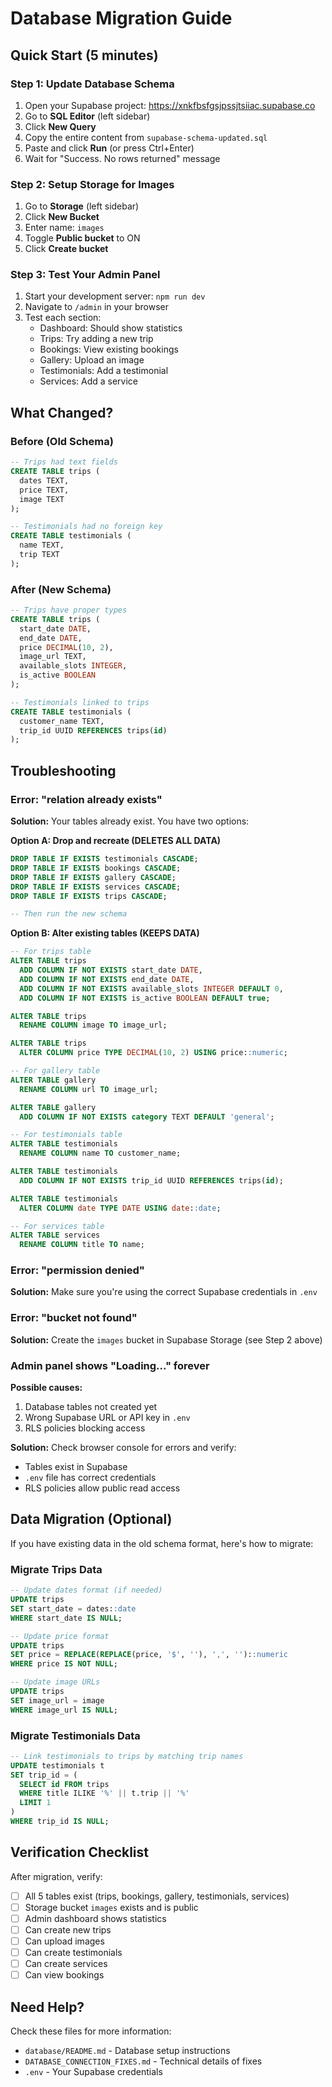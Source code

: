 # Database Migration Guide

## Quick Start (5 minutes)

### Step 1: Update Database Schema
1. Open your Supabase project: https://xnkfbsfgsjpssjtsiiac.supabase.co
2. Go to **SQL Editor** (left sidebar)
3. Click **New Query**
4. Copy the entire content from `supabase-schema-updated.sql`
5. Paste and click **Run** (or press Ctrl+Enter)
6. Wait for "Success. No rows returned" message

### Step 2: Setup Storage for Images
1. Go to **Storage** (left sidebar)
2. Click **New Bucket**
3. Enter name: `images`
4. Toggle **Public bucket** to ON
5. Click **Create bucket**

### Step 3: Test Your Admin Panel
1. Start your development server: `npm run dev`
2. Navigate to `/admin` in your browser
3. Test each section:
   - Dashboard: Should show statistics
   - Trips: Try adding a new trip
   - Bookings: View existing bookings
   - Gallery: Upload an image
   - Testimonials: Add a testimonial
   - Services: Add a service

## What Changed?

### Before (Old Schema)
```sql
-- Trips had text fields
CREATE TABLE trips (
  dates TEXT,
  price TEXT,
  image TEXT
);

-- Testimonials had no foreign key
CREATE TABLE testimonials (
  name TEXT,
  trip TEXT
);
```

### After (New Schema)
```sql
-- Trips have proper types
CREATE TABLE trips (
  start_date DATE,
  end_date DATE,
  price DECIMAL(10, 2),
  image_url TEXT,
  available_slots INTEGER,
  is_active BOOLEAN
);

-- Testimonials linked to trips
CREATE TABLE testimonials (
  customer_name TEXT,
  trip_id UUID REFERENCES trips(id)
);
```

## Troubleshooting

### Error: "relation already exists"
**Solution:** Your tables already exist. You have two options:

**Option A: Drop and recreate (DELETES ALL DATA)**
```sql
DROP TABLE IF EXISTS testimonials CASCADE;
DROP TABLE IF EXISTS bookings CASCADE;
DROP TABLE IF EXISTS gallery CASCADE;
DROP TABLE IF EXISTS services CASCADE;
DROP TABLE IF EXISTS trips CASCADE;

-- Then run the new schema
```

**Option B: Alter existing tables (KEEPS DATA)**
```sql
-- For trips table
ALTER TABLE trips 
  ADD COLUMN IF NOT EXISTS start_date DATE,
  ADD COLUMN IF NOT EXISTS end_date DATE,
  ADD COLUMN IF NOT EXISTS available_slots INTEGER DEFAULT 0,
  ADD COLUMN IF NOT EXISTS is_active BOOLEAN DEFAULT true;

ALTER TABLE trips 
  RENAME COLUMN image TO image_url;

ALTER TABLE trips 
  ALTER COLUMN price TYPE DECIMAL(10, 2) USING price::numeric;

-- For gallery table
ALTER TABLE gallery 
  RENAME COLUMN url TO image_url;

ALTER TABLE gallery 
  ADD COLUMN IF NOT EXISTS category TEXT DEFAULT 'general';

-- For testimonials table
ALTER TABLE testimonials 
  RENAME COLUMN name TO customer_name;

ALTER TABLE testimonials 
  ADD COLUMN IF NOT EXISTS trip_id UUID REFERENCES trips(id);

ALTER TABLE testimonials 
  ALTER COLUMN date TYPE DATE USING date::date;

-- For services table
ALTER TABLE services 
  RENAME COLUMN title TO name;
```

### Error: "permission denied"
**Solution:** Make sure you're using the correct Supabase credentials in `.env`

### Error: "bucket not found"
**Solution:** Create the `images` bucket in Supabase Storage (see Step 2 above)

### Admin panel shows "Loading..." forever
**Possible causes:**
1. Database tables not created yet
2. Wrong Supabase URL or API key in `.env`
3. RLS policies blocking access

**Solution:** Check browser console for errors and verify:
- Tables exist in Supabase
- `.env` file has correct credentials
- RLS policies allow public read access

## Data Migration (Optional)

If you have existing data in the old schema format, here's how to migrate:

### Migrate Trips Data
```sql
-- Update dates format (if needed)
UPDATE trips 
SET start_date = dates::date 
WHERE start_date IS NULL;

-- Update price format
UPDATE trips 
SET price = REPLACE(REPLACE(price, '$', ''), ',', '')::numeric 
WHERE price IS NOT NULL;

-- Update image URLs
UPDATE trips 
SET image_url = image 
WHERE image_url IS NULL;
```

### Migrate Testimonials Data
```sql
-- Link testimonials to trips by matching trip names
UPDATE testimonials t
SET trip_id = (
  SELECT id FROM trips 
  WHERE title ILIKE '%' || t.trip || '%' 
  LIMIT 1
)
WHERE trip_id IS NULL;
```

## Verification Checklist

After migration, verify:
- [ ] All 5 tables exist (trips, bookings, gallery, testimonials, services)
- [ ] Storage bucket `images` exists and is public
- [ ] Admin dashboard shows statistics
- [ ] Can create new trips
- [ ] Can upload images
- [ ] Can create testimonials
- [ ] Can create services
- [ ] Can view bookings

## Need Help?

Check these files for more information:
- `database/README.md` - Database setup instructions
- `DATABASE_CONNECTION_FIXES.md` - Technical details of fixes
- `.env` - Your Supabase credentials
